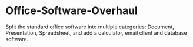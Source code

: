# Office-Software-Overhaul
Split the standard office software into multiple categories: Document, Presentation, Spreadsheet, and add a calculator, email client and database software.
